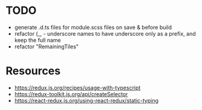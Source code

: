 # TODO

- generate .d.ts files for module.scss files on save & before build
- refactor (_, - underscore names to have underscore only as a prefix, and keep the full name
- refactor "RemainingTiles"

# Resources

- https://redux.js.org/recipes/usage-with-typescript
- https://redux-toolkit.js.org/api/createSelector
- https://react-redux.js.org/using-react-redux/static-typing

